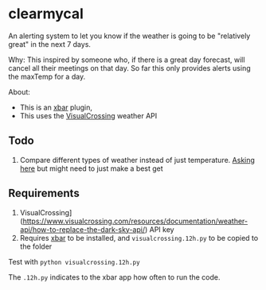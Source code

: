 # clearmycal
An alerting system to let you know if the weather is going to be "relatively great" in the next 7 days. 

Why: This inspired by someone who, if there is a great day forecast, will cancel all their meetings on that day. So far this only provides alerts using the maxTemp for a day.

About: 

* This is an [xbar](https://xbarapp.com/) plugin, 
* This uses the [VisualCrossing](https://www.visualcrossing.com/resources/documentation/weather-api/how-to-replace-the-dark-sky-api/) weather API


## Todo
1. Compare different types of weather instead of just temperature. [Asking here](https://github.com/nrkno/yr-weather-symbols/issues/21#issuecomment-740599546) but might need to just make a best get


## Requirements

1. VisualCrossing](https://www.visualcrossing.com/resources/documentation/weather-api/how-to-replace-the-dark-sky-api/) API key
1. Requires [xbar](https://xbarapp.com/) to be installed, and `visualcrossing.12h.py` to be copied to the folder

Test with `python visualcrossing.12h.py`

The `.12h.py` indicates to the xbar app how often to run the code. 
